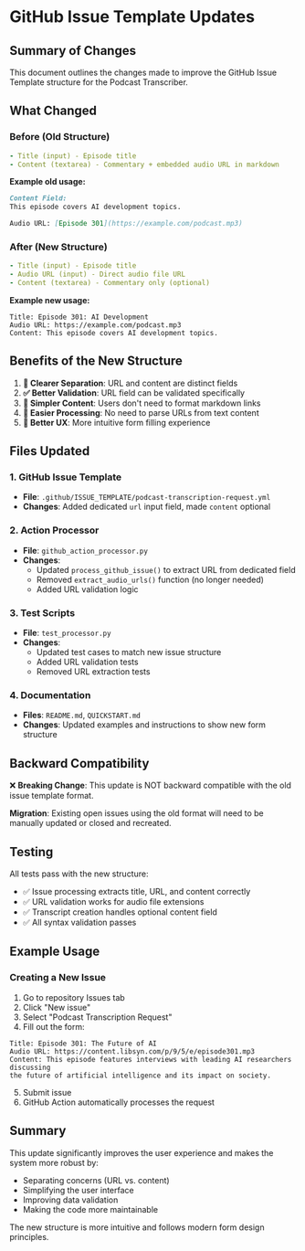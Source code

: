 # GitHub Issue Template Updates

## Summary of Changes

This document outlines the changes made to improve the GitHub Issue Template structure for the Podcast Transcriber.

## What Changed

### Before (Old Structure)
```yaml
- Title (input) - Episode title
- Content (textarea) - Commentary + embedded audio URL in markdown
```

**Example old usage:**
```markdown
Content Field:
This episode covers AI development topics.

Audio URL: [Episode 301](https://example.com/podcast.mp3)
```

### After (New Structure)  
```yaml
- Title (input) - Episode title
- Audio URL (input) - Direct audio file URL
- Content (textarea) - Commentary only (optional)
```

**Example new usage:**
```
Title: Episode 301: AI Development
Audio URL: https://example.com/podcast.mp3
Content: This episode covers AI development topics.
```

## Benefits of the New Structure

1. **🎯 Clearer Separation**: URL and content are distinct fields
2. **✅ Better Validation**: URL field can be validated specifically
3. **📝 Simpler Content**: Users don't need to format markdown links
4. **🔧 Easier Processing**: No need to parse URLs from text content
5. **🚀 Better UX**: More intuitive form filling experience

## Files Updated

### 1. GitHub Issue Template
- **File**: `.github/ISSUE_TEMPLATE/podcast-transcription-request.yml`
- **Changes**: Added dedicated `url` input field, made `content` optional

### 2. Action Processor
- **File**: `github_action_processor.py`
- **Changes**: 
  - Updated `process_github_issue()` to extract URL from dedicated field
  - Removed `extract_audio_urls()` function (no longer needed)
  - Added URL validation logic

### 3. Test Scripts
- **File**: `test_processor.py`
- **Changes**:
  - Updated test cases to match new issue structure
  - Added URL validation tests
  - Removed URL extraction tests

### 4. Documentation
- **Files**: `README.md`, `QUICKSTART.md`
- **Changes**: Updated examples and instructions to show new form structure

## Backward Compatibility

❌ **Breaking Change**: This update is NOT backward compatible with the old issue template format.

**Migration**: Existing open issues using the old format will need to be manually updated or closed and recreated.

## Testing

All tests pass with the new structure:
- ✅ Issue processing extracts title, URL, and content correctly
- ✅ URL validation works for audio file extensions
- ✅ Transcript creation handles optional content field
- ✅ All syntax validation passes

## Example Usage

### Creating a New Issue

1. Go to repository Issues tab
2. Click "New issue"
3. Select "Podcast Transcription Request"
4. Fill out the form:

```
Title: Episode 301: The Future of AI
Audio URL: https://content.libsyn.com/p/9/5/e/episode301.mp3
Content: This episode features interviews with leading AI researchers discussing 
the future of artificial intelligence and its impact on society.
```

5. Submit issue
6. GitHub Action automatically processes the request

## Summary

This update significantly improves the user experience and makes the system more robust by:
- Separating concerns (URL vs. content)
- Simplifying the user interface
- Improving data validation
- Making the code more maintainable

The new structure is more intuitive and follows modern form design principles.